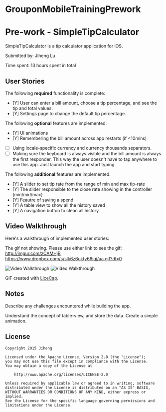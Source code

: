 GrouponMobileTrainingPrework
============================
# Pre-work - SimpleTipCalculator

SimpleTipCalculator is a tip calculator application for iOS.

Submitted by: Jiheng Lu

Time spent: 13 hours spent in total

## User Stories

The following **required** functionality is complete:

* [Y] User can enter a bill amount, choose a tip percentage, and see the tip and total values.
* [Y] Settings page to change the default tip percentage.

The following **optional** features are implemented:
* [Y] UI animations
* [Y] Remembering the bill amount across app restarts (if <10mins)
* [ ] Using locale-specific currency and currency thousands separators.
* [ ] Making sure the keyboard is always visible and the bill amount is always the first responder. This way the user doesn't have to tap anywhere to use this app. Just launch the app and start typing.

The following **additional** features are implemented:

* [Y] A slider to set tip rate from the range of min and max tip-rate
* [Y] The slider responsible to the close rate showing in the controller (min/mid/max)
* [Y] Feautre of saving a spend
* [Y] A table view to show all the history saved
* [Y] A navigation button to clean all history


## Video Walkthrough 

Here's a walkthrough of implemented user stories:

The gif not showing. Please use either link to see the gif:
http://imgur.com/zCAMHjB
https://www.dropbox.com/s/slk6z6ukty66iqj/aa.gif?dl=0

<img src='http://imgur.com/zCAMHjB' title='Video Walkthrough' width='' alt='Video Walkthrough' />

<img src='https://www.dropbox.com/s/slk6z6ukty66iqj/aa.gif?dl=0'  width='' alt='Video Walkthrough' />


GIF created with [LiceCap](http://www.cockos.com/licecap/).

## Notes

Describe any challenges encountered while building the app.

Understand the concept of table-view, and store the data.
Create a simple animation.

## License

    Copyright 2015 Jiheng

    Licensed under the Apache License, Version 2.0 (the "License");
    you may not use this file except in compliance with the License.
    You may obtain a copy of the License at

        http://www.apache.org/licenses/LICENSE-2.0

    Unless required by applicable law or agreed to in writing, software
    distributed under the License is distributed on an "AS IS" BASIS,
    WITHOUT WARRANTIES OR CONDITIONS OF ANY KIND, either express or implied.
    See the License for the specific language governing permissions and
    limitations under the License.
